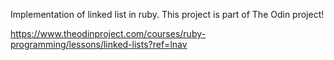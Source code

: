 Implementation of linked list in ruby. This project is part of The Odin project!

https://www.theodinproject.com/courses/ruby-programming/lessons/linked-lists?ref=lnav
